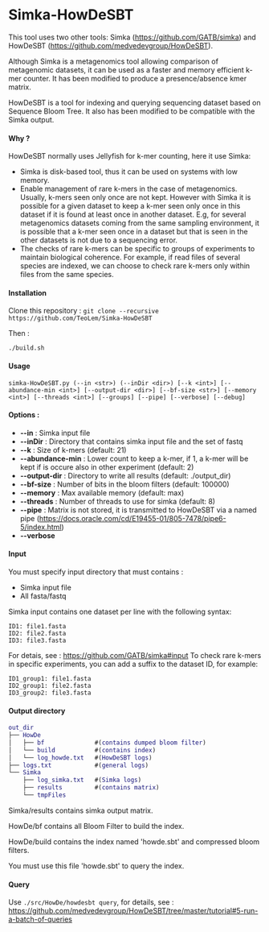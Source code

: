 # Simka-HowDeSBT

This tool uses two other tools: Simka (https://github.com/GATB/simka) and HowDeSBT (https://github.com/medvedevgroup/HowDeSBT).

Although Simka is a metagenomics tool allowing comparison of metagenomic datasets, it can be used as a faster and memory efficient k-mer counter. It has been modified to produce a presence/absence kmer matrix.

HowDeSBT is a tool for indexing and querying sequencing dataset based on Sequence Bloom Tree. It also has been modified to be compatible with the Simka output.

#### Why ?

HowDeSBT normally uses Jellyfish for k-mer counting, here it use Simka:

- Simka is disk-based tool, thus it can be used on systems with low memory.
- Enable management of rare k-mers in the case of metagenomics. Usually, k-mers seen only once are not kept. However with Simka it is possible for a given dataset to keep a k-mer seen only once in this dataset if it is found at least once in another dataset. E.g, for several metagenomics datasets coming from the same sampling environment, it is possible that a k-mer seen once in a dataset but that is seen in the other datasets is not due to a sequencing error.
- The checks of rare k-mers can be specific to groups of experiments to maintain biological coherence. For example, if read files of several species are indexed, we can choose to check rare k-mers only within files from the same species.

#### Installation

Clone this repository : `git clone --recursive https://github.com/TeoLem/Simka-HowDeSBT`

Then :

```b
./build.sh
```

#### Usage
```
simka-HowDeSBT.py (--in <str>) (--inDir <dir>) [--k <int>] [--abundance-min <int>] [--output-dir <dir>] [--bf-size <str>] [--memory <int>] [--threads <int>] [--groups] [--pipe] [--verbose] [--debug]
```

#### **Options :**

- **--in** : Simka input file
- **--inDir** : Directory that contains simka input file and the set of fastq
- **--k** : Size of k-mers (default: 21)
- **--abundance-min** : Lower count to keep a k-mer, if 1, a k-mer will be kept if is occure also in other experiment (default: 2)
- **--output-dir** : Directory to write all results (default: ./output_dir)
- **--bf-size** : Number of bits in the bloom filters (default: 100000)
- **--memory** : Max available memory (default: max)
- **--threads** : Number of threads to use for simka (default: 8)
- **--pipe** : Matrix is not stored, it is transmitted to HowDeSBT via a named pipe (https://docs.oracle.com/cd/E19455-01/805-7478/pipe6-5/index.html)
- **--verbose**

#### Input

You must specify input directory that must contains :
- Simka input file
- All fasta/fastq

Simka input contains one dataset per line with the following syntax:
```
ID1: file1.fasta
ID2: file2.fasta
ID3: file3.fasta
```
For detais, see : https://github.com/GATB/simka#input
To check rare k-mers in specific experiments, you can add a suffix to the dataset ID, for example:
```
ID1_group1: file1.fasta
ID2_group1: file2.fasta
ID3_group2: file3.fasta
```

#### Output directory

```m
out_dir
├── HowDe
│   ├── bf              #(contains dumped bloom filter)
│   └── build           #(contains index)
│   └── log_howde.txt   #(HowDeSBT logs)
├── logs.txt            #(general logs)
└── Simka
    ├── log_simka.txt   #(Simka logs)
    ├── results         #(contains matrix)
    └── tmpFiles		
```

Simka/results contains simka output matrix.

HowDe/bf contains all Bloom Filter to build the index.

HowDe/build contains the index named 'howde.sbt' and compressed bloom filters.

You must use this file 'howde.sbt' to query the index.

#### Query

Use `./src/HowDe/howdesbt query`, for details, see : https://github.com/medvedevgroup/HowDeSBT/tree/master/tutorial#5-run-a-batch-of-queries
